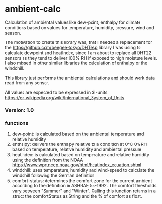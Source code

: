 # ambient-calc
Calculation of ambiental values like dew-point, enthalpy for climate conditions based on values for temperature, humidity, pressure, wind and season.

  The motivation to create this library was, that I needed a replacement for the https://github.com/beegee-tokyo/DHTesp library I was using to calculate dewpoint and heatIndex, since I am about to replace all DHT22 sensors as they tend to deliver 100% RH if exposed to high moisture levels. I also missed in other similar libraries the calculation of enthalpy or the windchill.
  
   This library just performs the ambiental calculations and should work data read from any sensor. 
  
All values are expected to be expressed in SI-units https://en.wikipedia.org/wiki/International_System_of_Units
### Version: 1.0
### functions
1. dew-point: is calculated based on the ambiental temperature and relative humidity
2. enthalpy: delivers the enthalpy relative to a condition at 0°C 0%RH based on temperature, relative humidity and ambiental pressure
3. heatindex: is calculated based on temperature and relative humidity using the definition from the NOAA https://www.wpc.ncep.noaa.gov/html/heatindex_equation.shtml
4. windchill: uses temparature, humidity and wind-speed to calculate the windchill following the German definition
5. comfort-status: determines the comfort-zone for the current ambient according to the definition in ASHRAE 55-1992. The comfort thresholds vary between "Summer" and "Winter". Calling this function returns in a struct the comfortStatus as String and the % of comfort as float.
